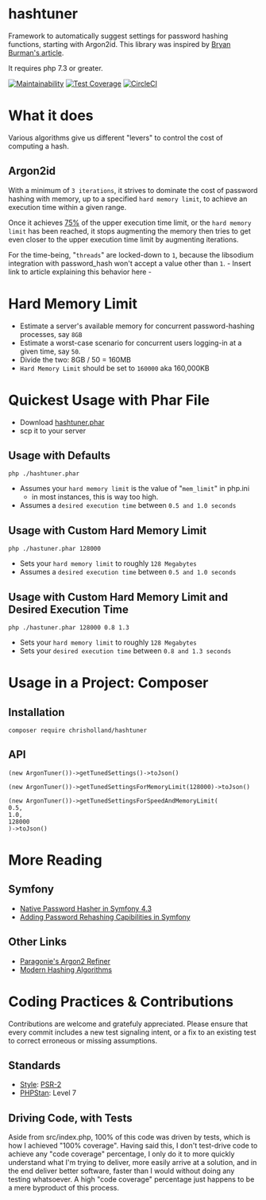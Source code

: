 # hashtuner
Framework to automatically suggest settings for password hashing functions, starting with Argon2id.
This library was inspired by [Bryan Burman's article](https://www.twelve21.io/how-to-choose-the-right-parameters-for-argon2/).

It requires php 7.3 or greater.

[![Maintainability](https://api.codeclimate.com/v1/badges/7dab2d6867ce7b0c6a6e/maintainability)](https://codeclimate.com/github/elchris/hashtuner/maintainability)
[![Test Coverage](https://api.codeclimate.com/v1/badges/7dab2d6867ce7b0c6a6e/test_coverage)](https://codeclimate.com/github/elchris/hashtuner/test_coverage)
[![CircleCI](https://circleci.com/gh/elchris/hashtuner.svg?style=svg)](https://circleci.com/gh/elchris/hashtuner)

# What it does
Various algorithms give us different "levers" to control the cost of computing a hash.

## Argon2id
With a minimum of `3 iterations`, it strives to dominate the cost of password hashing with memory, up to a specified `hard memory limit`, to achieve an execution time within a given range.

Once it achieves [75%](https://github.com/elchris/hashtuner/blob/21030235f40cbce82cdba8b8a2333d91334b3198/src/Strategy/TwoDimensionsTunerStrategy.php#L14) of the upper execution time limit, or the `hard memory limit` has been reached, it stops augmenting the memory then tries to get even closer to the upper execution time limit by augmenting iterations.

For the time-being, "`threads`" are locked-down to `1`, because the libsodium integration with password_hash won't accept a value other than `1`. - Insert link to article explaining this behavior here -

# Hard Memory Limit
* Estimate a server's available memory for concurrent password-hashing processes, say `8GB`
* Estimate a worst-case scenario for concurrent users logging-in at a given time, say `50`.
* Divide the two: 8GB / 50 = 160MB
* `Hard Memory Limit` should be set to `160000` aka 160,000KB

# Quickest Usage with Phar File
* Download [hashtuner.phar](https://github.com/elchris/hashtuner/blob/master/hashtuner.phar)
* scp it to your server

## Usage with Defaults
```
php ./hashtuner.phar
```

* Assumes your `hard memory limit` is the value of "`mem_limit`" in php.ini
  * in most instances, this is way too high.
* Assumes a `desired execution time` between `0.5 and 1.0 seconds`

## Usage with Custom Hard Memory Limit
```
php ./hastuner.phar 128000
```
* Sets your `hard memory limit` to roughly `128 Megabytes`
* Assumes a `desired execution time` between `0.5 and 1.0 seconds`

## Usage with Custom Hard Memory Limit and Desired Execution Time
```
php ./hastuner.phar 128000 0.8 1.3
```
* Sets your `hard memory limit` to roughly `128 Megabytes`
* Sets your `desired execution time` between `0.8 and 1.3 seconds`

# Usage in a Project: Composer

## Installation

```
composer require chrisholland/hashtuner
```

## API

```
(new ArgonTuner())->getTunedSettings()->toJson()
```

```
(new ArgonTuner())->getTunedSettingsForMemoryLimit(128000)->toJson()
```

```
(new ArgonTuner())->getTunedSettingsForSpeedAndMemoryLimit(
0.5,
1.0,
128000
)->toJson()
```

# More Reading
## Symfony

* [Native Password Hasher in Symfony 4.3](https://symfony.com/blog/new-in-symfony-4-3-native-password-encoder)
* [Adding Password Rehashing Capibilities in Symfony](https://github.com/symfony/symfony/pull/31153)

## Other Links

* [Paragonie's Argon2 Refiner](https://github.com/paragonie/argon2-refiner)
* [Modern Hashing Algorithms](https://cheatsheetseries.owasp.org/cheatsheets/Password_Storage_Cheat_Sheet.html#modern-algorithms)

# Coding Practices & Contributions

Contributions are welcome and gratefuly appreciated. Please ensure that every commit includes a new test signaling intent, or a fix to an existing test to correct erroneous or missing assumptions.

## Standards
* [Style](https://github.com/squizlabs/PHP_CodeSniffer): [PSR-2](https://www.php-fig.org/psr/psr-2/)
* [PHPStan](https://github.com/phpstan/phpstan): Level 7

## Driving Code, with Tests
Aside from src/index.php, 100% of this code was driven by tests, which is how I achieved "100% coverage". Having said this, I don't test-drive code to achieve any "code coverage" percentage, I only do it to more quickly understand what I'm trying to deliver, more easily arrive at a solution, and in the end deliver better software, faster than I would without doing any testing whatsoever. A high "code coverage" percentage just happens to be a mere byproduct of this process.









